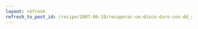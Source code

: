 ```yaml
---
layout: refresh
refresh_to_post_id: /recipe/2007-06-19/recuperar-un-disco-duro-con-dd_rhelp-o-intentarlo-al-menos.html
---
```

